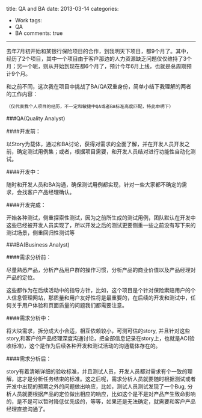 title: QA and BA
date: 2013-03-14
categories:
- Work
tags:
- QA
- BA
comments: true
---

去年7月初开始和某银行保险项目的合作，到我明天下项目，都9个月了。其中，经历了2个项目，其中一个项目由于客户那边的人力资源缺乏问题仅仅维持了3个月；另一个呢，则从开始到现在都6个月了，预计今年6月上线，也就是总周期预计9个月。

和之前不同，这次我在项目中挑战了BA/QA双重身份，简单小结下我理解的两者的工作内容：

`（仅代表我个人项目的经历，不一定和敏捷中QA或者BA标准高度匹配，特此申明下）`

###QA(Quality Analyst）

####开发前： 

以Story为载体，通过和BA讨论，获得对需求的全面了解，并在开发人员开发之前，确定测试用例集；或者，根据项目需要，和开发人员结对进行功能性自动化测试。

####开发中： 

随时和开发人员和BA沟通，确保测试用例都实现，针对一些大家都不确定的需求，会找客户产品经理确认。 

####开发完成：

开始各种测试，侧重探索性测试，因为之前所生成的测试用例，团队默认在开发中这些已经被开发人员实现了，所以开发之后的测试更要侧重一些之前没有写下来的测试场景，侧重回归性测试等

###BA(Business Analyst)

####需求分析前：

尽量熟悉产品，分析产品用户群的操作习惯，分析产品的商业价值以及产品经理对产品的定位。

这些都作为在后续活动中的指导方针，比如，这个项目是个针对保险索赔用户的个人信息管理网站，那质量和用户友好性将是最重要的，在后续的开发和测试中，任何关乎用户体验和页面质量的问题我们都需要注意。

####需求分析中：

将大块需求，拆分成大小合适，相互依赖较小，可测可估的story, 并且针对这些story,和客户的产品经理深度沟通讨论，把全部信息记录在story上，也就是AC(验收标准)，这个是作为后续各种开发和测试活动的沟通载体存在的。

####需求分析后：

story有着清晰详细的验收标准，并且测试人员，开发人员都对需求有个一致的理解，这才是分析任务结束的标准。这之后呢，需求分析人员就要随时根据测试或者开发中出现的预期之外的问题做出响应，比如，测试人员测试发现了一个Bug, 分析人员就要根据产品的定位做出相应的响应，比如这个是不是对产品产生致命影响的，是不是可以暂时降低优先级的，等等，如果还是无法确定，就需要和客户产品经理直接沟通了。